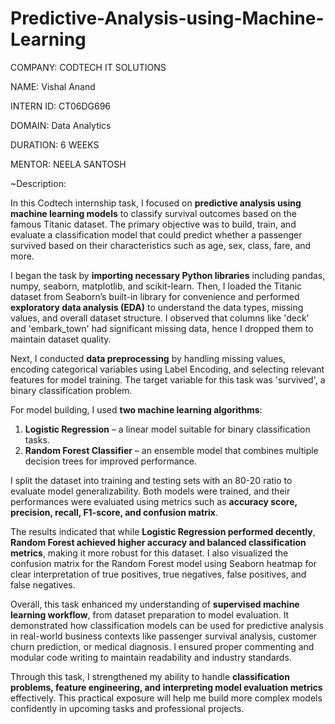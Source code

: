 # Predictive-Analysis-using-Machine-Learning

COMPANY: CODTECH IT SOLUTIONS

NAME: Vishal Anand

INTERN ID: CT06DG696

DOMAIN: Data Analytics

DURATION: 6 WEEKS

MENTOR: NEELA SANTOSH

~Description:

In this Codtech internship task, I focused on **predictive analysis using machine learning models** to classify survival outcomes based on the famous Titanic dataset. The primary objective was to build, train, and evaluate a classification model that could predict whether a passenger survived based on their characteristics such as age, sex, class, fare, and more.

I began the task by **importing necessary Python libraries** including pandas, numpy, seaborn, matplotlib, and scikit-learn. Then, I loaded the Titanic dataset from Seaborn’s built-in library for convenience and performed **exploratory data analysis (EDA)** to understand the data types, missing values, and overall dataset structure. I observed that columns like 'deck' and 'embark_town' had significant missing data, hence I dropped them to maintain dataset quality.

Next, I conducted **data preprocessing** by handling missing values, encoding categorical variables using Label Encoding, and selecting relevant features for model training. The target variable for this task was 'survived', a binary classification problem.

For model building, I used **two machine learning algorithms**:
1. **Logistic Regression** – a linear model suitable for binary classification tasks.  
2. **Random Forest Classifier** – an ensemble model that combines multiple decision trees for improved performance.

I split the dataset into training and testing sets with an 80-20 ratio to evaluate model generalizability. Both models were trained, and their performances were evaluated using metrics such as **accuracy score, precision, recall, F1-score, and confusion matrix**.

The results indicated that while **Logistic Regression performed decently**, **Random Forest achieved higher accuracy and balanced classification metrics**, making it more robust for this dataset. I also visualized the confusion matrix for the Random Forest model using Seaborn heatmap for clear interpretation of true positives, true negatives, false positives, and false negatives.

Overall, this task enhanced my understanding of **supervised machine learning workflow**, from dataset preparation to model evaluation. It demonstrated how classification models can be used for predictive analysis in real-world business contexts like passenger survival analysis, customer churn prediction, or medical diagnosis. I ensured proper commenting and modular code writing to maintain readability and industry standards.

Through this task, I strengthened my ability to handle **classification problems, feature engineering, and interpreting model evaluation metrics** effectively. This practical exposure will help me build more complex models confidently in upcoming tasks and professional projects.

